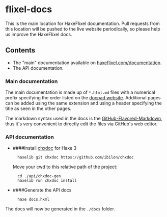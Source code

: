 flixel-docs
===========

This is the main location for HaxeFlixel documentation. Pull requests from this location will be pushed to the live website periodically, so please help us improve the HaxeFlixel docs.

## Contents

* The "main" documentation available on [haxeflixel.com/documentation](http://www.haxeflixel.com/documentation).
* The API documentation.

### Main documentation

The main documentation is made up of `*.html.md` files with a numerical prefix specifying the order listed on the [docpad website](https://github.com/HaxeFlixel/haxeflixel.com). Additional pages can be added using the same extension and using a header specifying the title as seen in the other pages.

The markdown syntax used in the docs is the  [GitHub-Flavored-Markdown](https://help.github.com/articles/github-flavored-markdown), thus it's very convenient to directly edit the files via GitHub's web editor. 

### API documentation
	
* ####Install [chxdoc](https://github.com/ibilon/chxdoc) for Haxe 3
	
		haxelib git chxdoc https://github.com/ibilon/chxdoc
	Move your cwd to this relative path of the project:
		
		cd ./api/chxdoc-gen
		haxelib run chxdoc install
	
* ####Generate the API docs
	
		haxe docs.hxml

The docs will now be generated in the `./docs` folder. 
